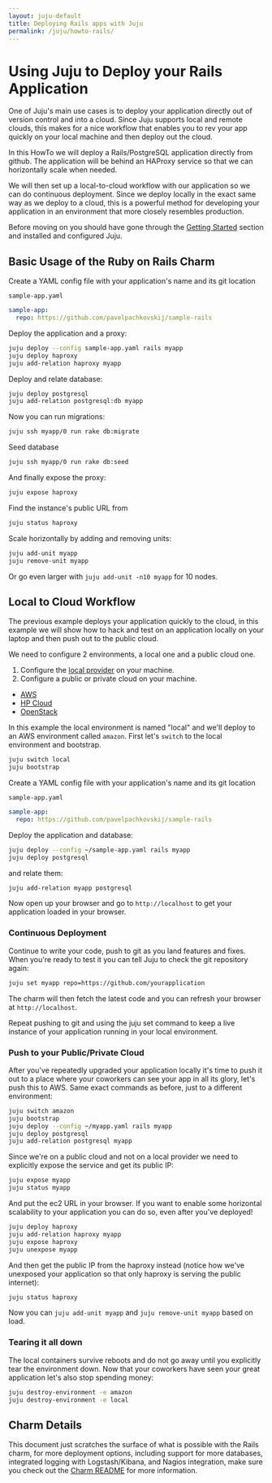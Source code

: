 ```yaml
---
layout: juju-default
title: Deploying Rails apps with Juju  
permalink: /juju/howto-rails/
---
```


#  Using Juju to Deploy your Rails Application

One of Juju's main use cases is to deploy your application directly out of
version control and into a cloud. Since Juju supports local and remote clouds,
this makes for a nice workflow that enables you to rev your app quickly on your
local machine and then deploy out the cloud.

In this HowTo we will deploy a Rails/PostgreSQL application directly from
github. The application will be behind an HAProxy service so that we can
horizontally scale when needed.

We will then set up a local-to-cloud workflow with our application so we can do
continuous deployment. Since we deploy locally in the exact same way as we
deploy to a cloud, this is a powerful method for developing your application in
an environment that more closely resembles production.

Before moving on you should have gone through the [Getting Started](getting-started.html)
section and installed and configured Juju.

##  Basic Usage of the Ruby on Rails Charm

Create a YAML config file with your application's name and its git location

`sample-app.yaml`

```yaml
sample-app:
  repo: https://github.com/pavelpachkovskij/sample-rails
```

Deploy the application and a proxy:

```bash
juju deploy --config sample-app.yaml rails myapp
juju deploy haproxy
juju add-relation haproxy myapp
```

Deploy and relate database:

```bash
juju deploy postgresql
juju add-relation postgresql:db myapp
```

Now you can run migrations:

```bash
juju ssh myapp/0 run rake db:migrate
```

Seed database

```bash
juju ssh myapp/0 run rake db:seed
```

And finally expose the proxy:

```bash
juju expose haproxy
```

Find the instance's public URL from

```bash
juju status haproxy
```

Scale horizontally by adding and removing units:

```bash
juju add-unit myapp
juju remove-unit myapp
```

Or go even larger with `juju add-unit -n10 myapp` for 10 nodes.

##  Local to Cloud Workflow

The previous example deploys your application quickly to the cloud, in this
example we will show how to hack and test on an application locally on your
laptop and then push out to the public cloud.

We need to configure 2 environments, a local one and a public cloud one.

1. Configure the [local provider](./config-local.html) on your machine.
1. Configure a public or private cloud on your machine.
  - [AWS](./config-aws.html)
  - [HP Cloud](./config-hpcloud.html)
  - [OpenStack](./config-openstack.html)

In this example the local environment is named "local" and we'll deploy to an
AWS environment called `amazon`. First let's `switch` to the local environment
and bootstrap.

```bash
juju switch local
juju bootstrap
```

Create a YAML config file with your application's name and its git location

`sample-app.yaml`

```yaml
sample-app:
  repo: https://github.com/pavelpachkovskij/sample-rails
```

Deploy the application and database:

```bash
juju deploy --config ~/sample-app.yaml rails myapp
juju deploy postgresql
```

and relate them:

```bash
juju add-relation myapp postgresql
```

Now open up your browser and go to `http://localhost` to get your application
loaded in your browser.


###  Continuous Deployment

Continue to write your code, push to git as you land features and fixes. When
you're ready to test it you can tell Juju to check the git repository again:

```bash
juju set myapp repo=https://github.com/yourapplication
```

The charm will then fetch the latest code and you can refresh your browser at
`http://localhost`.

Repeat pushing to git and using the juju set command to keep a live instance of
your application running in your local environment.


###  Push to your Public/Private Cloud

After you've repeatedly upgraded your application locally it's time to push it
out to a place where your coworkers can see your app in all its glory, let's
push this to AWS. Same exact commands as before, just to a different
environment:

```bash
juju switch amazon
juju bootstrap
juju deploy --config ~/myapp.yaml rails myapp
juju deploy postgresql
juju add-relation postgresql myapp
```

Since we're on a public cloud and not on a local provider we need to explicitly
expose the service and get its public IP:

```bash
juju expose myapp
juju status myapp
```

And put the ec2 URL in your browser. If you want to enable some horizontal
scalability to your application you can do so, even after you've deployed!

```bash
juju deploy haproxy
juju add-relation haproxy myapp
juju expose haproxy
juju unexpose myapp
```

And then get the public IP from the haproxy instead (notice how we've unexposed
your application so that only haproxy is serving the public internet):

```bash
juju status haproxy
```

Now you can `juju add-unit myapp` and `juju remove-unit myapp` based on load.

###  Tearing it all down

The local containers survive reboots and do not go away until you explicitly
tear the environment down. Now that your coworkers have seen your great
application let's also stop spending money:

```bash
juju destroy-environment -e amazon
juju destroy-environment -e local
```


##  Charm Details

This document just scratches the surface of what is possible with the Rails
charm, for more deployment options, including support for more databases,
integrated logging with Logstash/Kibana, and Nagios integration, make sure you
check out the [Charm README](https://jujucharms.com/rails) for
more information.